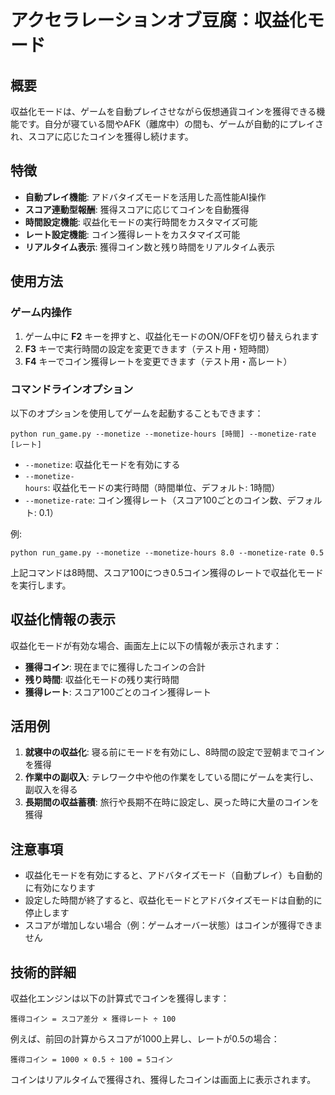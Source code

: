 # アクセラレーションオブ豆腐：収益化モード

## 概要

収益化モードは、ゲームを自動プレイさせながら仮想通貨コインを獲得できる機能です。自分が寝ている間やAFK（離席中）の間も、ゲームが自動的にプレイされ、スコアに応じたコインを獲得し続けます。

## 特徴

- **自動プレイ機能**: アドバタイズモードを活用した高性能AI操作
- **スコア連動型報酬**: 獲得スコアに応じてコインを自動獲得
- **時間設定機能**: 収益化モードの実行時間をカスタマイズ可能
- **レート設定機能**: コイン獲得レートをカスタマイズ可能
- **リアルタイム表示**: 獲得コイン数と残り時間をリアルタイム表示

## 使用方法

### ゲーム内操作

1. ゲーム中に **F2** キーを押すと、収益化モードのON/OFFを切り替えられます
2. **F3** キーで実行時間の設定を変更できます（テスト用・短時間）
3. **F4** キーでコイン獲得レートを変更できます（テスト用・高レート）

### コマンドラインオプション

以下のオプションを使用してゲームを起動することもできます：

```
python run_game.py --monetize --monetize-hours [時間] --monetize-rate [レート]
```

- `--monetize`: 収益化モードを有効にする
- `--monetize-hours`: 収益化モードの実行時間（時間単位、デフォルト: 1時間）
- `--monetize-rate`: コイン獲得レート（スコア100ごとのコイン数、デフォルト: 0.1）

例:
```
python run_game.py --monetize --monetize-hours 8.0 --monetize-rate 0.5
```
上記コマンドは8時間、スコア100につき0.5コイン獲得のレートで収益化モードを実行します。

## 収益化情報の表示

収益化モードが有効な場合、画面左上に以下の情報が表示されます：

- **獲得コイン**: 現在までに獲得したコインの合計
- **残り時間**: 収益化モードの残り実行時間
- **獲得レート**: スコア100ごとのコイン獲得レート

## 活用例

1. **就寝中の収益化**: 寝る前にモードを有効にし、8時間の設定で翌朝までコインを獲得
2. **作業中の副収入**: テレワーク中や他の作業をしている間にゲームを実行し、副収入を得る
3. **長期間の収益蓄積**: 旅行や長期不在時に設定し、戻った時に大量のコインを獲得

## 注意事項

- 収益化モードを有効にすると、アドバタイズモード（自動プレイ）も自動的に有効になります
- 設定した時間が終了すると、収益化モードとアドバタイズモードは自動的に停止します
- スコアが増加しない場合（例：ゲームオーバー状態）はコインが獲得できません

## 技術的詳細

収益化エンジンは以下の計算式でコインを獲得します：
```
獲得コイン = スコア差分 × 獲得レート ÷ 100
```

例えば、前回の計算からスコアが1000上昇し、レートが0.5の場合：
```
獲得コイン = 1000 × 0.5 ÷ 100 = 5コイン
```

コインはリアルタイムで獲得され、獲得したコインは画面上に表示されます。 